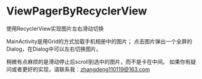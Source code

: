 # ViewPagerByRecyclerView
使用RecyclerView实现图片左右滑动切换

MainActivity是用Grid的方式加载手机相册中的图片；
点击图片弹出一个全屏的Dialog，在Dialog中可以左右切换图片。

稍微有点麻烦的是滑动停止后scroll到选中的图片，而不是卡在中间。
如果你有疑问或者更好的实现，请联系我：zhangdeng110119@163.com
